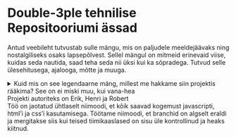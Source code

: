 # Double-3ple tehnilise Repositooriumi ässad
Antud veebileht tutvustab sulle mängu, mis on paljudele meeldejäävaks ning nostalgiliseks osaks lapsepõlvest. Sellel mängul on mitmeid erinevaid viise, kuidas seda nautida, saad teha seda nii üksi kui ka sõpradega. Tutvud selle ülesehitusega, ajalooga, mõtte ja muuga.
<details>
  <summary>Kuid mis on see legendaarne mäng, millest me hakkame siin projektis rääkima? See on ei miski muu, kui vana-hea</summary>
  <img src="https://external-content.duckduckgo.com/iu/?u=https%3A%2F%2Fstore-images.s-microsoft.com%2Fimage%2Fapps.60323.14294656681058683.4d17bdd8-7026-429a-846f-cf7836bc9e56.a69e6905-8926-4a48-b243-14a039b97aae%3Fmode%3Dscale%26q%3D90%26h%3D1080%26w%3D1920%26format%3Djpg&f=1&nofb=1&ipt=7406add601907b317d89340678620930e343496d5890fb0009ee0b21741d5b2c&ipo=images" alt="Minecraft.">
  Note: Kui antud pilt pole sulle tuttav, siis see on õige leht just sinu jaoks
</details>
Projekti autoriteks on Erik, Henri ja Robert <br>
Töö on jaotatud ühtlaselt niimoodi, et kõik saavad kogemust javascripti, html’i ja css’i kasutamisega. Töötame niimoodi, et branchid on algselt eraldi ja mergitakse siis kui teised tiimikaaslased on sisu üle kontrollinud ja heaks kiitnud.
